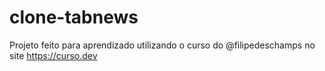 # clone-tabnews
Projeto feito para aprendizado utilizando o curso do @filipedeschamps no site https://curso.dev
